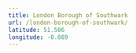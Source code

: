 ```yaml
---
title: London Borough of Southwark
url: /london-borough-of-southwark/
latitude: 51.506
longitude: -0.089
---
```

